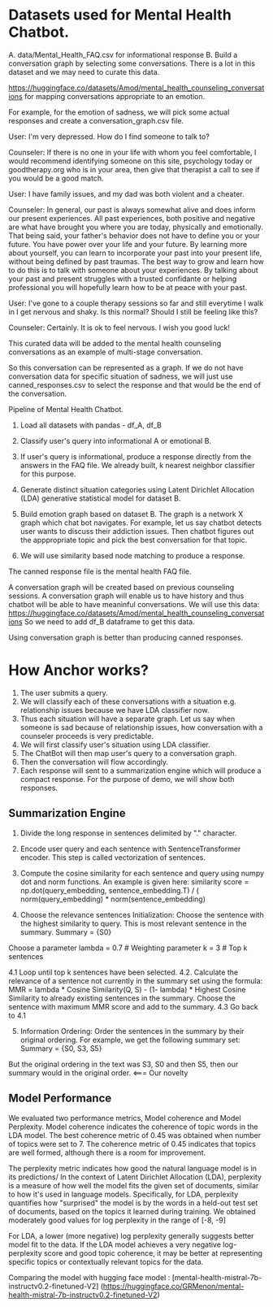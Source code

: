 # Datasets used for Mental Health Chatbot.

A. data/Mental_Health_FAQ.csv for informational response
B. Build a conversation graph by selecting some conversations. There is a lot in this dataset and we may need to curate this data.

<https://huggingface.co/datasets/Amod/mental_health_counseling_conversations> for mapping conversations appropriate to an emotion.

For example, for the emotion of sadness, we will pick some actual responses and create a conversation_graph.csv file.

User: I'm very depressed. How do I find someone to talk to?

Counseler: If there is no one in your life with whom you feel comfortable, I would recommend identifying someone on this site, psychology today or goodtherapy.org who is in your area, then give that therapist a call to see if you would be a good match.  

User: I have family issues, and my dad was both violent and a cheater.

Counseler: In general, our past is always somewhat alive and does inform our present experiences.  All past experiences, both positive and negative are what have brought you where you are today, physically and emotionally.   That being said, your father's behavior does not have to define you or your future.  You have power over your life and your future.  By learning more about yourself, you can learn to incorporate your past into your present life, without being defined by past traumas.  The best way to grow and learn how to do this is to talk with someone about your experiences.  By talking about your past and present struggles with a trusted confidante or helping professional you will hopefully learn how to be at peace with your past.

User: I've gone to a couple therapy sessions so far and still everytime I walk in I get nervous and shaky. Is this normal? Should I still be feeling like this?

Counseler: Certainly. It is ok to feel nervous. I wish you good luck!

This curated data will be added to the mental health counseling conversations as an example of multi-stage conversation.

So this conversation can be represented as a graph. If we do not have conversation data for specific situation of sadness, we will just use
canned_responses.csv to select the response and that would be the end of the conversation.

Pipeline of Mental Health Chatbot.

1. Load all datasets with pandas - df_A, df_B

2. Classify user's query into informational A or emotional B.

3. If user's query is informational, produce a response directly from the answers in the FAQ file.
   We already built, k nearest neighbor classifier for this purpose.

4. Generate distinct situation categories using Latent Dirichlet Allocation (LDA) generative statistical model for dataset B.

5. Build emotion graph based on dataset B. The graph is a network X graph which chat bot navigates.
   For example, let us say chatbot detects user wants to discuss their addiction issues.
   Then chatbot figures out the apppropriate topic and pick the best conversation for that topic.
   
7. We will use similarity based node matching to produce a response.

The canned response file is the mental health FAQ file.

A conversation graph will be created based on previous counseling sessions.
A conversation graph will enable us to have history and thus
chatbot will be able to have meaninful conversations.
We will use this data: <https://huggingface.co/datasets/Amod/mental_health_counseling_conversations>
So we need to add df_B dataframe to get this data.

Using conversation graph is better than producing canned responses.

# How Anchor works?

1. The user submits a query.
2. We will classify each of these conversations with a situation e.g. relationship issues because we have LDA classifier now.
3. Thus each situation will have a separate graph. Let us say when someone is
sad because of relationship issues, how conversation with a counseler proceeds is very predictable.
4. We will first classify user's situation using LDA classifier.
5. The ChatBot will then map user's query to a conversation graph.
6. Then the conversation will flow accordingly.
7. Each response will sent to a summarization engine which will produce a compact response.
For the purpose of demo, we will show both responses.

## Summarization Engine
1. Divide the long response in sentences delimited by "." character.
2. Encode user query and each sentence with SentenceTransformer encoder. This step is called vectorization of sentences.
3. Compute the cosine similarity for each sentence and query using numpy dot and norm functions. An example is given here:
   similarity score = np.dot(query_embedding, sentence_embedding.T) / (
    norm(query_embedding) * norm(sentence_embedding)

4. Choose the relevance sentences
Initialization: Choose the sentence with the highest similarity to query. This is most relevant sentence in the summary.
Summary = {S0}

Choose a parameter lambda = 0.7 # Weighting parameter
k = 3 # Top k sentences

4.1 Loop until top k sentences have been selected.
4.2. Calculate the relevance of a sentence not currently in the summary set using the formula:
     MMR = lambda * Cosine Similarity(Q, S) - (1- lambda) * Highest Cosine Similarity to already existing sentences in the summary.
     Choose the sentence with maximum MMR score and add to the summary.
4.3 Go back to 4.1

5. Information Ordering: Order the sentences in the summary by their original ordering. For example, we get the following summary set:
   Summary = {S0, S3, S5}

But the original ordering in the text was S3, S0 and then S5, then our summary would in the original order. <=== Our novelty

## Model Performance
We evaluated two performance metrics, Model coherence and Model Perplexity. Model coherence indicates the coherence of topic words in the LDA model. 
The best coherence metric of 0.45 was obtained when number of topics were set to 7. 
The coherence metric of 0.45 indicates that topics are well formed, although there is a room for improvement.

The perplexity metric indicates how good the natural language model is in its predictions/ In the context of Latent Dirichlet Allocation (LDA), perplexity is a measure of how well the model fits the given set of documents, similar to how it's used in language models. Specifically, for LDA, perplexity quantifies how "surprised" the model is by the words in a held-out test set of documents, based on the topics it learned during training. 
We obtained moderately good values for log perplexity in the range of [-8, -9]


For LDA, a lower (more negative) log perplexity generally suggests better model fit to the data. If the LDA model achieves a very negative log-perplexity score and good topic coherence, it may be better at representing specific topics or contextually relevant topics for the data.

Comparing the model with hugging face model : [mental-health-mistral-7b-instructv0.2-finetuned-V2] (https://huggingface.co/GRMenon/mental-health-mistral-7b-instructv0.2-finetuned-V2)




